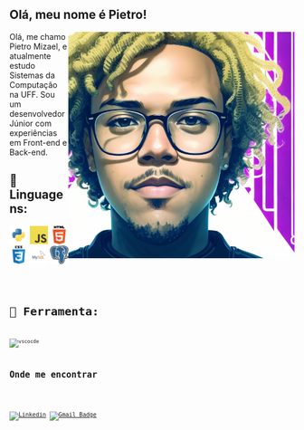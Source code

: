 ## Olá, meu nome é <strong>Pietro!</strong>

<img class="me" src="./img/me..png" alt="Eu" width="400px" align="right"/>

<p align="left"> 
  Olá, me chamo Pietro Mizael, e atualmente estudo Sistemas da Computação na UFF. Sou um desenvolvedor
  Júnior com experiências em Front-end e Back-end.
</p>

<h2 align="left" >
🦄 Linguagens:
</h2>
<code><img height="32" src="https://raw.githubusercontent.com/github/explore/80688e429a7d4ef2fca1e82350fe8e3517d3494d/topics/python/python.png" alt="Python"/></code>
<code><img height="32" src="https://raw.githubusercontent.com/github/explore/80688e429a7d4ef2fca1e82350fe8e3517d3494d/topics/javascript/javascript.png" alt="Javascript"/></code>
<code><img height="32" src="https://raw.githubusercontent.com/github/explore/80688e429a7d4ef2fca1e82350fe8e3517d3494d/topics/html/html.png" alt="HTML5"/></code>
<code><img height="32" src="https://raw.githubusercontent.com/github/explore/80688e429a7d4ef2fca1e82350fe8e3517d3494d/topics/css/css.png" alt="CSS"/></code>
<code><img height="32" src="https://raw.githubusercontent.com/github/explore/80688e429a7d4ef2fca1e82350fe8e3517d3494d/topics/mysql/mysql.png" alt="MySQL"/></code>
<code><img height="32" src="https://raw.githubusercontent.com/github/explore/80688e429a7d4ef2fca1e82350fe8e3517d3494d/topics/postgresql/postgresql.png" alt="PostegreSQL"/><code>

<h1 align="left">
💼 Ferramenta:
</h1>
<code><img height="32" src="https://img.shields.io/badge/-Visual%20Studio%20Code-333333?style=flat&logo=visual-studio-code&logoColor=007ACC" alt="vscocde"></code>

<h2>Onde me encontrar</h2>

[![Linkedin](https://img.shields.io/badge/-Pietro-blue?style=flat-square&logo=Linkedin&logoColor=white&link=https://www.linkedin.com/in/pietro-mizael-a863b3252/)](https://www.linkedin.com/in/pietro-mizael-a863b3252/)
[![Gmail Badge](https://img.shields.io/badge/-pietromizael@email.com-006bed?style=flat-square&logo=Gmail&logoColor=white&link=mailto:pietromizael@gmail.com)](pietromizael@gmail.com)
